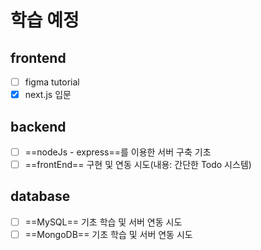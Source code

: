 # 학습 예정
## frontend
- [ ] figma tutorial
- [x] next.js 입문
## backend
- [ ] ==nodeJs - express==를 이용한 서버 구축 기초
- [ ] ==frontEnd== 구현 및 연동 시도(내용: 간단한 Todo 시스템)
## database
- [ ] ==MySQL== 기초 학습 및 서버 연동 시도
- [ ] ==MongoDB== 기초 학습 및 서버 연동 시도